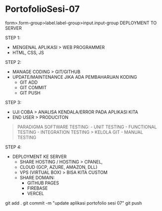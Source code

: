# PortofolioSesi-07
form>.form-group>label.label-group>input.input-group
DEPLOYMENT TO SERVER

STEP 1: 
  - MENGENAL APLIKASI > WEB PROGRAMMER
  - HTML, CSS, JS
  
STEP 2:
  - MANAGE CODING > GIT/GITHUB
  - UPDATE/MAINTENANCE JIKA ADA PEMBAHARUAN KODING
    - GIT ADD
    - GIT COMMIT
    - GIT PUSH
    
STEP 3:
  - UJI COBA > ANALISA KENDALA/ERROR PADA APLIKASI KITA
  - END USER > PRODUCITON
    
  > PARADIGMA SOFTWARE TESTING:
    - UNIT TESTING
    - FUNCTIONAL TESTING
    - INTEGRATION TESTING > KELOLA GIT
    - MANUAL TESTING
    
STEP 4:
  - DEPLOYMENT KE SERVER
    - SHARE HOSTING / HOSTING > CPANEL, 
    - CLOUD (GCP, AZURE, AMAZON, DLL)
    - VPS (VIRTUAL BOX) > BISA KITA CUSTOM
    - SHARE DOMAIN:
      - GITHUB PAGES
      - FIREBASE
      - VERCEL

git add .
git commit -m "update aplikasi portofolio sesi 07"
git push